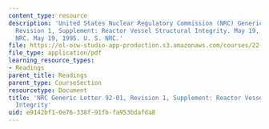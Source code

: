 ```yaml
---
content_type: resource
description: 'United States Nuclear Regulatory Commission (NRC) Generic Letter 92-01,
  Revision 1, Supplement: Reactor Vessel Structural Integrity. May 19, 1995. U. S.
  NRC. May 19, 1995. U. S. NRC.'
file: https://ol-ocw-studio-app-production.s3.amazonaws.com/courses/22-091-nuclear-reactor-safety-spring-2008/e9142bf10e76338f91fbfa953bdafda8_MIT22_091S08_read05.pdf
file_type: application/pdf
learning_resource_types:
- Readings
parent_title: Readings
parent_type: CourseSection
resourcetype: Document
title: 'NRC Generic Letter 92-01, Revision 1, Supplement: Reactor Vessel Structural
  Integrity'
uid: e9142bf1-0e76-338f-91fb-fa953bdafda8
---
```

